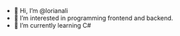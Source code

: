 - 👋 Hi, I’m @lorianali
- 👀 I’m interested in programming frontend and backend.
- 🌱 I’m currently learning C#


<!---
lorianali/lorianali is a ✨ special ✨ repository because its `README.md` (this file) appears on your GitHub profile.
You can click the Preview link to take a look at your changes.
--->

